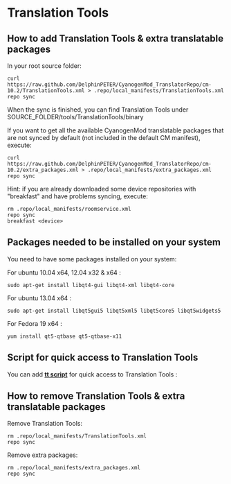 Translation Tools
======

How to add Translation Tools & extra translatable packages
------

In your root source folder:

    curl https://raw.github.com/DelphinPETER/CyanogenMod_TranslatorRepo/cm-10.2/TranslationTools.xml > .repo/local_manifests/TranslationTools.xml
    repo sync

When the sync is finished, you can find Translation Tools under SOURCE_FOLDER/tools/TranslationTools/binary

If you want to get all the available CyanogenMod translatable packages that are not synced by default (not included in the default CM manifest), execute:

    curl https://raw.github.com/DelphinPETER/CyanogenMod_TranslatorRepo/cm-10.2/extra_packages.xml > .repo/local_manifests/extra_packages.xml
    repo sync

Hint: if you are already downloaded some device repositories with "breakfast" and have problems syncing, execute:

    rm .repo/local_manifests/roomservice.xml
    repo sync
    breakfast <device>
    
Packages needed to be installed on your system
------

You need to have some packages installed on your system:

For ubuntu 10.04 x64, 12.04 x32 & x64 :

    sudo apt-get install libqt4-gui libqt4-xml libqt4-core
    
For ubuntu 13.04 x64 :

    sudo apt-get install libqt5gui5 libqt5xml5 libqt5core5 libqt5widgets5

For Fedora 19 x64 :

    yum install qt5-qtbase qt5-qtbase-x11

Script for quick access to Translation Tools
------
You can add [**tt script**](https://github.com/jackmu95/tt) for quick access to Translation Tools :

How to remove Translation Tools & extra translatable packages
-----

Remove Translation Tools:

    rm .repo/local_manifests/TranslationTools.xml
    repo sync

Remove extra packages:

    rm .repo/local_manifests/extra_packages.xml
    repo sync
